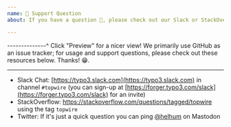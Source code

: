 ```yaml
---
name: 🤗 Support Question
about: If you have a question 💬, please check out our Slack or StackOverflow!

---
```


--------------^ Click "Preview" for a nicer view!
We primarily use GitHub as an issue tracker; for usage and support questions, please check out these resources below. Thanks! 😁.

---

* Slack Chat: [https://typo3.slack.com](https://typo3.slack.com) in channel `#topwire` (you can sign-up at [https://forger.typo3.com/slack](https://forger.typo3.com/slack) for an invite)
* StackOverflow: https://stackoverflow.com/questions/tagged/topwire using the tag `topwire`
* Twitter: If it's just a quick question you can ping [@helhum](https://chaos.social/@helhum) on Mastodon
